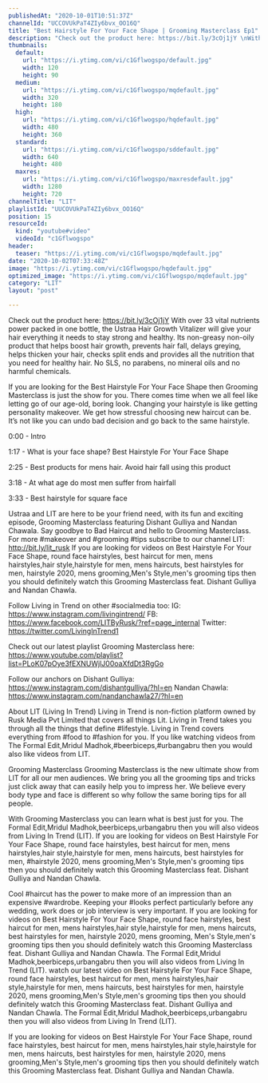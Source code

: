 ```yaml
---
publishedAt: "2020-10-01T10:51:37Z"
channelId: "UCCOVUkPaT4ZIy6bvx_OO16Q"
title: "Best Hairstyle For Your Face Shape | Grooming Masterclass Ep1"
description: "Check out the product here: https://bit.ly/3cOj1jY \nWith over 33 vital nutrients power packed in one bottle, the Ustraa Hair Growth Vitalizer will give your hair everything it needs to stay strong and healthy.\nIts  non-greasy non-oily product that helps boost hair growth, prevents hair fall, delays greying, helps thicken your hair, checks split ends and provides all the nutrition that you need for healthy hair. \nNo SLS, no parabens, no mineral oils and no harmful chemicals.\n\nIf you are looking for the Best Hairstyle For Your Face Shape then Grooming Masterclass is just the show for you. There comes  time when we all feel like letting go of our age-old, boring look. Changing your hairstyle is like getting  personality makeover.  We get how stressful choosing new haircut can be. It’s not like you can undo  bad decision and go back to the same hairstyle. \n\n0:00 - Intro\n\n1:17 - What is your face shape? Best Hairstyle For Your Face Shape\n\n2:25 - Best products for mens hair. Avoid hair fall using this product\n\n3:18 - At what age do most men suffer from hairfall \n\n3:33 - Best hairstyle for square face\n\nUstraa and LIT are here to be your friend need, with its fun and exciting episode, Grooming Masterclass featuring Dishant Gulliya and Nandan Chawala. Say goodbye to Bad Haircut and hello to Grooming Masterclass. For more #makeover and #grooming #tips subscribe to our channel LIT: http://bit.ly/lit_rusk\nIf you are looking for videos on Best Hairstyle For Your Face Shape, round face hairstyles, best haircut for men, mens hairstyles,hair style,hairstyle for men, mens haircuts, best hairstyles for men,  hairstyle 2020, mens grooming,Men's Style,men's grooming tips then you should definitely watch this Grooming Masterclass feat. Dishant Gulliya and Nandan Chawla.\n\nFollow Living in Trend on other #socialmedia too:\nIG: https://www.instagram.com/livingintrend/\nFB: https://www.facebook.com/LITByRusk/?ref=page_internal \nTwitter: https://twitter.com/LivingInTrend1\n\nCheck out our latest playlist Grooming Masterclass here: https://www.youtube.com/playlist?list=PLoK07pOye3fEXNUWjlJ00oaXfdDt3RgGo\n\nFollow our anchors on\nDishant Gulliya: https://www.instagram.com/dishantgulliya/?hl=en\nNandan Chawla: https://www.instagram.com/nandanchawla27/?hl=en\n\nAbout LIT (Living In Trend)\nLiving in Trend is  non-fiction platform owned by Rusk Media Pvt Limited that covers all things Lit. Living in Trend takes you through all the things that define  #lifestyle. Living in Trend covers everything from #food to #fashion for you. If you like watching videos from The Formal Edit,Mridul Madhok,#beerbiceps,#urbangabru then you would also like videos from LIT. \n\nGrooming Masterclass\nGrooming Masterclass is the new ultimate show from LIT for all our men audiences. We bring you all the grooming tips and tricks just  click away that can easily help you to impress her. We believe every body type and face is different so why follow the same boring tips for all people. \n\nWith Grooming Masterclass you can learn what is best just for you. The Formal Edit,Mridul Madhok,beerbiceps,urbangabru then you will also videos from Living In Trend (LIT). If you are looking for videos on Best Hairstyle For Your Face Shape, round face hairstyles, best haircut for men, mens hairstyles,hair style,hairstyle for men, mens haircuts, best hairstyles for men,  #hairstyle 2020, mens grooming,Men's Style,men's grooming tips then you should definitely watch this Grooming Masterclass feat. Dishant Gulliya and Nandan Chawla. \n\nCool #haircut has the power to make more of an impression than an expensive #wardrobe. Keeping your #looks perfect particularly before any wedding, work does or job interview is very important. If you are looking for videos on Best Hairstyle For Your Face Shape, round face hairstyles, best haircut for men, mens hairstyles,hair style,hairstyle for men, mens haircuts, best hairstyles for men,  hairstyle 2020, mens grooming, Men's Style,men's grooming tips then you should definitely watch this Grooming Masterclass feat. Dishant Gulliya and Nandan Chawla. The Formal Edit,Mridul Madhok,beerbiceps,urbangabru then you will also videos from Living In Trend (LIT).\n watch our latest video on Best Hairstyle For Your Face Shape, round face hairstyles, best haircut for men, mens hairstyles,hair style,hairstyle for men, mens haircuts, best hairstyles for men,  hairstyle 2020, mens grooming,Men's Style,men's grooming tips then you should definitely watch this Grooming Masterclass feat. Dishant Gulliya and Nandan Chawla. The Formal Edit,Mridul Madhok,beerbiceps,urbangabru then you will also videos from Living In Trend (LIT).\n\nIf you are looking for videos on Best Hairstyle For Your Face Shape, round face hairstyles, best haircut for men, mens hairstyles,hair style,hairstyle for men, mens haircuts, best hairstyles for men,  hairstyle 2020, mens grooming,Men's Style,men's grooming tips then you should definitely watch this Grooming Masterclass feat. Dishant Gulliya and Nandan Chawla."
thumbnails:
  default:
    url: "https://i.ytimg.com/vi/c1Gflwogspo/default.jpg"
    width: 120
    height: 90
  medium:
    url: "https://i.ytimg.com/vi/c1Gflwogspo/mqdefault.jpg"
    width: 320
    height: 180
  high:
    url: "https://i.ytimg.com/vi/c1Gflwogspo/hqdefault.jpg"
    width: 480
    height: 360
  standard:
    url: "https://i.ytimg.com/vi/c1Gflwogspo/sddefault.jpg"
    width: 640
    height: 480
  maxres:
    url: "https://i.ytimg.com/vi/c1Gflwogspo/maxresdefault.jpg"
    width: 1280
    height: 720
channelTitle: "LIT"
playlistId: "UUCOVUkPaT4ZIy6bvx_OO16Q"
position: 15
resourceId:
  kind: "youtube#video"
  videoId: "c1Gflwogspo"
header:
  teaser: "https://i.ytimg.com/vi/c1Gflwogspo/mqdefault.jpg"
date: "2020-10-02T07:33:48Z"
image: "https://i.ytimg.com/vi/c1Gflwogspo/hqdefault.jpg"
optimized_image: "https://i.ytimg.com/vi/c1Gflwogspo/mqdefault.jpg"
category: "LIT"
layout: "post"

---
```

Check out the product here: https://bit.ly/3cOj1jY 
With over 33 vital nutrients power packed in one bottle, the Ustraa Hair Growth Vitalizer will give your hair everything it needs to stay strong and healthy.
Its  non-greasy non-oily product that helps boost hair growth, prevents hair fall, delays greying, helps thicken your hair, checks split ends and provides all the nutrition that you need for healthy hair. 
No SLS, no parabens, no mineral oils and no harmful chemicals.

If you are looking for the Best Hairstyle For Your Face Shape then Grooming Masterclass is just the show for you. There comes  time when we all feel like letting go of our age-old, boring look. Changing your hairstyle is like getting  personality makeover.  We get how stressful choosing new haircut can be. It’s not like you can undo  bad decision and go back to the same hairstyle. 

0:00 - Intro

1:17 - What is your face shape? Best Hairstyle For Your Face Shape

2:25 - Best products for mens hair. Avoid hair fall using this product

3:18 - At what age do most men suffer from hairfall 

3:33 - Best hairstyle for square face

Ustraa and LIT are here to be your friend need, with its fun and exciting episode, Grooming Masterclass featuring Dishant Gulliya and Nandan Chawala. Say goodbye to Bad Haircut and hello to Grooming Masterclass. For more #makeover and #grooming #tips subscribe to our channel LIT: http://bit.ly/lit_rusk
If you are looking for videos on Best Hairstyle For Your Face Shape, round face hairstyles, best haircut for men, mens hairstyles,hair style,hairstyle for men, mens haircuts, best hairstyles for men,  hairstyle 2020, mens grooming,Men's Style,men's grooming tips then you should definitely watch this Grooming Masterclass feat. Dishant Gulliya and Nandan Chawla.

Follow Living in Trend on other #socialmedia too:
IG: https://www.instagram.com/livingintrend/
FB: https://www.facebook.com/LITByRusk/?ref=page_internal 
Twitter: https://twitter.com/LivingInTrend1

Check out our latest playlist Grooming Masterclass here: https://www.youtube.com/playlist?list=PLoK07pOye3fEXNUWjlJ00oaXfdDt3RgGo

Follow our anchors on
Dishant Gulliya: https://www.instagram.com/dishantgulliya/?hl=en
Nandan Chawla: https://www.instagram.com/nandanchawla27/?hl=en

About LIT (Living In Trend)
Living in Trend is  non-fiction platform owned by Rusk Media Pvt Limited that covers all things Lit. Living in Trend takes you through all the things that define  #lifestyle. Living in Trend covers everything from #food to #fashion for you. If you like watching videos from The Formal Edit,Mridul Madhok,#beerbiceps,#urbangabru then you would also like videos from LIT. 

Grooming Masterclass
Grooming Masterclass is the new ultimate show from LIT for all our men audiences. We bring you all the grooming tips and tricks just  click away that can easily help you to impress her. We believe every body type and face is different so why follow the same boring tips for all people. 

With Grooming Masterclass you can learn what is best just for you. The Formal Edit,Mridul Madhok,beerbiceps,urbangabru then you will also videos from Living In Trend (LIT). If you are looking for videos on Best Hairstyle For Your Face Shape, round face hairstyles, best haircut for men, mens hairstyles,hair style,hairstyle for men, mens haircuts, best hairstyles for men,  #hairstyle 2020, mens grooming,Men's Style,men's grooming tips then you should definitely watch this Grooming Masterclass feat. Dishant Gulliya and Nandan Chawla. 

Cool #haircut has the power to make more of an impression than an expensive #wardrobe. Keeping your #looks perfect particularly before any wedding, work does or job interview is very important. If you are looking for videos on Best Hairstyle For Your Face Shape, round face hairstyles, best haircut for men, mens hairstyles,hair style,hairstyle for men, mens haircuts, best hairstyles for men,  hairstyle 2020, mens grooming, Men's Style,men's grooming tips then you should definitely watch this Grooming Masterclass feat. Dishant Gulliya and Nandan Chawla. The Formal Edit,Mridul Madhok,beerbiceps,urbangabru then you will also videos from Living In Trend (LIT).
 watch our latest video on Best Hairstyle For Your Face Shape, round face hairstyles, best haircut for men, mens hairstyles,hair style,hairstyle for men, mens haircuts, best hairstyles for men,  hairstyle 2020, mens grooming,Men's Style,men's grooming tips then you should definitely watch this Grooming Masterclass feat. Dishant Gulliya and Nandan Chawla. The Formal Edit,Mridul Madhok,beerbiceps,urbangabru then you will also videos from Living In Trend (LIT).

If you are looking for videos on Best Hairstyle For Your Face Shape, round face hairstyles, best haircut for men, mens hairstyles,hair style,hairstyle for men, mens haircuts, best hairstyles for men,  hairstyle 2020, mens grooming,Men's Style,men's grooming tips then you should definitely watch this Grooming Masterclass feat. Dishant Gulliya and Nandan Chawla.